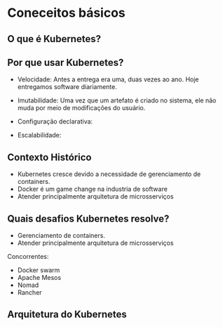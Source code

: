 # Coneceitos básicos

## O que é Kubernetes?

## Por que usar Kubernetes?
* Velocidade: 
Antes a entrega era uma, duas vezes ao ano. Hoje entregamos software diariamente.

* Imutabilidade:
Uma vez que um artefato é criado no sistema, ele não muda por meio de modificações do usuário.

* Configuração declarativa:
* Escalabilidade:

## Contexto Histórico
* Kubernetes cresce devido a necessidade de gerenciamento de containers.
* Docker é um game change na industria de software
* Atender principalmente arquitetura de microsserviços

## Quais desafios Kubernetes resolve?
* Gerenciamento de containers.
* Atender principalmente arquitetura de microsserviços

Concorrentes:
* Docker swarm
* Apache Mesos
* Nomad
* Rancher

## Arquitetura do Kubernetes
